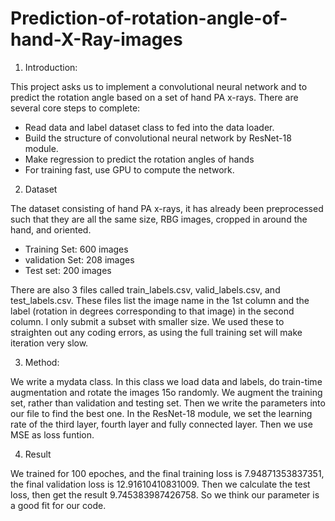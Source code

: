 # Prediction-of-rotation-angle-of-hand-X-Ray-images

1. Introduction:

This project asks us to implement a convolutional neural network and to predict the rotation angle based on a set of hand PA x-rays. There are several core steps to complete:
* Read data and label dataset class to fed into the data loader.
* Build the structure of convolutional neural network by ResNet-18 module.
* Make regression to predict the rotation angles of hands
* For training fast, use GPU to compute the network.

2. Dataset

The dataset consisting of hand PA x-rays, it has already been preprocessed such that they are all the same size, RBG images, cropped in around the hand, and oriented.
* Training Set: 600 images
* validation Set: 208 images
* Test set: 200 images

There are also 3 files called train_labels.csv, valid_labels.csv, and test_labels.csv. These files list the image name in the 1st column and the label (rotation in degrees corresponding to that image) in the second column. I only submit a subset with smaller size. We used these to straighten out any coding errors, as using the full training set will make iteration very slow. 

3. Method:

We write a mydata class. In this class we load data and labels, do train-time augmentation and rotate the images 15o randomly. We augment the training set, rather than validation and testing set. Then we write the parameters into our file to find the best one. In the  ResNet-18 module, we set the learning rate of the third layer, fourth layer and fully connected layer. Then we use MSE as loss funtion.

4. Result

We trained for 100 epoches, and the final training loss is 7.94871353837351, the final validation loss is 12.91610410831009. Then we calculate the test loss, then get the result 9.745383987426758. So we think our parameter is a good fit for our code. 
